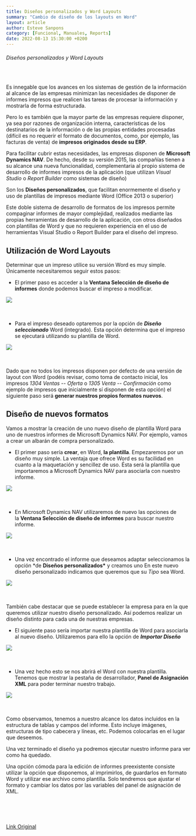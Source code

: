 ```yaml
---
title: Diseños personalizados y Word Layouts
summary: "Cambio de diseño de los layouts en Word"
layout: article
author: Esteve Sanpons
category: [Funcional, Manuales, Reports]
date: 2022-08-13 15:30:00 +0200
---
```


###### Diseños personalizados y Word Layouts

<br>

Es innegable que los avances en los sistemas de gestión de la
información al alcance de las empresas minimizan las necesidades de
disponer de informes impresos que realicen las tareas de procesar la
información y mostrarla de forma estructurada.

Pero lo es también que la mayor parte de las empresas requiere disponer,
ya sea por razones de organización interna, características de los
destinatarios de la información o de las propias entidades procesadas
(difícil es no requerir el formato de documentos, como, por ejemplo, las
facturas de venta) de **impresos originados desde su ERP**.

Para facilitar cubrir estas necesidades, las empresas disponen
de **Microsoft Dynamics NAV**. De hecho, desde su versión 2015, las
compañías tienen a su alcance una nueva funcionalidad, complementaria al
propio sistema de desarrollo de informes impresos de la aplicación (que
utilizan *Visual Studio* o *Report Builder* como sistemas de diseño)

Son los **Diseños personalizados**, que facilitan enormemente el diseño
y uso de plantillas de impresos mediante Word (Office 2013 o superior)

Este doble sistema de desarrollo de formatos de los impresos permite
compaginar informes de mayor complejidad, realizados mediante las
propias herramientas de desarrollo de la aplicación, con otros diseñados
con plantillas de Word y que no requieren experiencia en el uso de
herramientas Visual Studio o Report Builder para el diseño del impreso.

## Utilización de Word Layouts

Determinar que un impreso utilice su versión Word es muy simple.
Únicamente necesitaremos seguir estos pasos:

- El primer paso es acceder a la **Ventana Selección de diseño de
  informes** donde podemos buscar el impreso a modificar.

<img class="img-container"  src="/assets/img/articles/diseños-personalizados-y-word-layouts/image1.jpg">
<br><br><br>

- Para el impreso deseado optaremos por la opción de **_Diseño
  seleccionado_** Word (integrado). Esta opción determina que el
  impreso se ejecutará utilizando su plantilla de Word.

<img class="img-container"  src="/assets/img/articles/diseños-personalizados-y-word-layouts/image2.jpg">
<br><br><br>

Dado que no todos los impresos disponen por defecto de una versión de
layout con Word (podéis revisar, como toma de contacto inicial, los
impresos *1304 Ventas -- Oferta* o *1305 Venta -- Confirmación* como
ejemplo de impresos que inicialmente sí disponen de esta opción) el
siguiente paso será **generar nuestros propios formatos nuevos**.

## Diseño de nuevos formatos

Vamos a mostrar la creación de uno nuevo diseño de plantilla Word para
uno de nuestros informes de Microsoft Dynamics NAV. Por ejemplo, vamos a
crear un albarán de compra personalizado.

- El primer paso sería **crear**, en Word, **la plantilla**.
  Empezaremos por un diseño muy simple. La ventaja que ofrece Word
  es su facilidad en cuanto a la maquetación y sencillez de uso.
  Ésta será la plantilla que importaremos a Microsoft Dynamics NAV
  para asociarla con nuestro informe.

<img class="img-container"  src="/assets/img/articles/diseños-personalizados-y-word-layouts/image3.jpg">
<br><br><br>

- En Microsoft Dynamics NAV utilizaremos de nuevo las opciones de
  la **Ventana Selección de diseño de informes** para buscar nuestro
  informe.

<img class="img-container"  src="/assets/img/articles/diseños-personalizados-y-word-layouts/image4.jpg">
<br><br><br>

- Una vez encontrado el informe que deseamos adaptar seleccionamos la
  opción \*de **Diseños personalizados\*** y creamos uno En este nuevo
  diseño personalizado indicamos que queremos que su *Tipo* sea Word.

<img class="img-container"  src="/assets/img/articles/diseños-personalizados-y-word-layouts/image5.jpg">
<br><br><br>

También cabe destacar que se puede establecer la empresa para en la que
queremos utilizar nuestro diseño personalizado. Así podemos realizar un
diseño distinto para cada una de nuestras empresas.

- El siguiente paso sería importar nuestra plantilla de Word para
  asociarla al nuevo diseño. Utilizaremos para ello la opción
  de **_Importar Diseño_**

<img class="img-container"  src="/assets/img/articles/diseños-personalizados-y-word-layouts/image6.jpg">
<br><br><br>

- Una vez hecho esto se nos abrirá el Word con nuestra plantilla.
  Tenemos que mostrar la pestaña de desarrollador, **Panel de
  Asignación XML** para poder terminar nuestro trabajo.

<img class="img-container"  src="/assets/img/articles/diseños-personalizados-y-word-layouts/image7.jpg">
<br><br><br>

Como observamos, tenemos a nuestro alcance los datos incluidos en la
estructura de tablas y campos del informe. Esto incluye imágenes,
estructuras de tipo cabecera y líneas, etc. Podemos colocarlas en el
lugar que deseemos.

Una vez terminado el diseño ya podremos ejecutar nuestro informe para
ver como ha quedado.

Una opción cómoda para la edición de informes preexistente consiste
utilizar la opción que disponemos, al imprimirlos, de guardarlos en
formato Word y utilizar ese archivo como plantilla. Solo tendremos que
ajustar el formato y cambiar los datos por las variables del panel de
asignación de XML.

<br><br><br>

[Link Original](https://blog.aitana.es/2017/01/25/diseños-personalizados-word-layouts-dynamics-nav/#respond)
